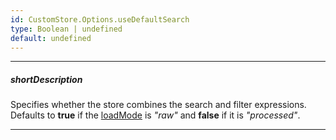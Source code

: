 ```yaml
---
id: CustomStore.Options.useDefaultSearch
type: Boolean | undefined
default: undefined
---
```

---
##### shortDescription
Specifies whether the store combines the search and filter expressions. Defaults to **true** if the [loadMode](/api-reference/30%20Data%20Layer/CustomStore/1%20Configuration/loadMode.md '/Documentation/ApiReference/Data_Layer/CustomStore/Configuration/#loadMode') is *"raw"* and **false** if it is *"processed"*.

---
